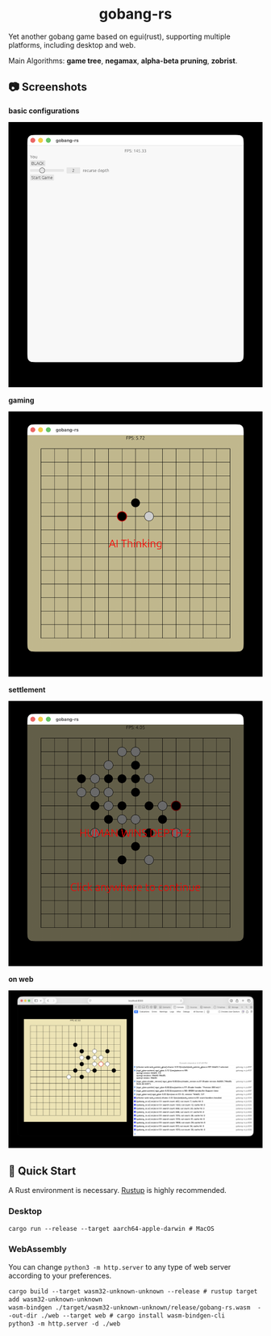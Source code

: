 <h1 align="center">gobang-rs</h1>

Yet another gobang game based on egui(rust), supporting multiple platforms, including desktop and web.

Main Algorithms: **game tree**, **negamax**, **alpha-beta pruning**, **zobrist**.

## 📷 Screenshots

**basic configurations**

![basic configurations](README.assets/img0.png)

**gaming**

![gaming](./README.assets/img2.png)

**settlement**

![settlement](./README.assets/img1.png)

**on web**

![on web](./README.assets/img3.png)

## 🚀 Quick Start

A Rust environment is necessary. [Rustup](https://rust-lang.org/learn/get-started/) is highly recommended.

### Desktop

```shell
cargo run --release --target aarch64-apple-darwin # MacOS
```

### WebAssembly

You can change `python3 -m http.server` to any type of web server according to your preferences.

```shell
cargo build --target wasm32-unknown-unknown --release # rustup target add wasm32-unknown-unknown
wasm-bindgen ./target/wasm32-unknown-unknown/release/gobang-rs.wasm  --out-dir ./web --target web # cargo install wasm-bindgen-cli
python3 -m http.server -d ./web
```
